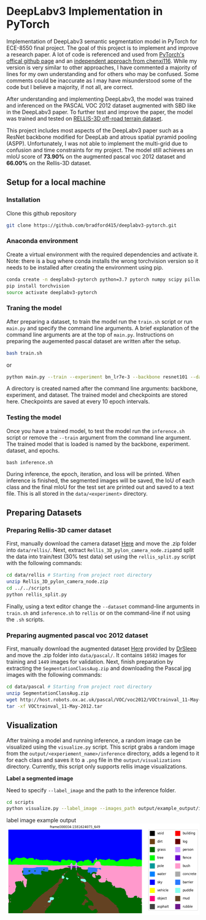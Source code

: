 # DeepLabv3 Implementation in PyTorch
Implementation of DeepLabv3 semantic segmentation model in PyTorch for ECE-8550 final project. The goal of this project is to implement and improve a research paper. A lot of code is referenced and used from [PyTorch's offical github page](https://github.com/pytorch/vision/blob/main/torchvision/models/segmentation/deeplabv3.py) and an [independent approach from chenxi116](https://github.com/chenxi116/DeepLabv3.pytorch). While my version is very similar to other approaches, I have commented a majority of lines for my own understanding and for others who may be confused. Some comments could be inaccurate as I may have misunderstood some of the code but I believe a majority, if not all, are correct.

After understanding and implementing DeepLabv3, the model was trained and inferenced on the PASCAL VOC 2012 dataset augmented with SBD like in the DeepLabv3 paper. To further test and improve the paper, the model was trained and tested on [RELLIS-3D off-road terrain dataset](https://unmannedlab.github.io/research/RELLIS-3D).

This project includes most aspects of the DeepLabv3 paper such as a ResNet backbone modified for DeepLab and atrous spatial pyramid pooling (ASPP).  Unfortunately, I was not able to implement the multi-grid due to confusion and time constraints for my project. The model still achieves an mIoU score of __73.90%__ on the augmented pascal voc 2012 dataset and __66.00%__ on the Rellis-3D dataset.

## Setup for a local machine
### Installation
Clone this github repository
```bash
git clone https://github.com/bradford415/deeplabv3-pytorch.git
```

### Anaconda environment
Create a virtual environment with the required dependencies and activate it. Note: there is a bug where conda installs the wrong torchvision version so it needs to be installed after creating the environment using pip.
```bash
conda create -n deeplabv3-pytorch python=3.7 pytorch numpy scipy pillow matplotlib
pip install torchvision
source activate deeplabv3-pytorch
```
### Traning the model
After preparing a dataset, to train the model run the ```train.sh``` script or run ```main.py``` and specify the command line arguments. A brief explanation of the command line arguments are at the top of ```main.py```. Instructions on preparing the augemented pascal dataset are written after the setup.
```bash
bash train.sh
```
or
```bash
python main.py --train --experiment bn_lr7e-3 --backbone resnet101 --dataset pascal --epochs 50 --batch_size 4 --base_lr 0.007
```
A directory is created named after the command line arguments: backbone, experiment, and dataset. The trained model and checkpoints are stored here. Checkpoints are saved at every 10 epoch intervals.

### Testing the model
Once you have a trained model, to test the model run the ```inference.sh``` script or remove the ```--train``` argument from the command line argument. The trained model that is loaded is named by the backbone, experiment. dataset, and epochs.
```
bash inference.sh
```
During inference, the epoch, iteration, and loss will be printed. When inference is finished, the segmented images will be saved, the IoU of each class and the final mIoU for the test set are printed out and saved to a text file. This is all stored in the ```data/<experiment>``` directory.

## Preparing Datasets
### Preparing Rellis-3D camer dataset
First, manually download the camera dataset [Here](https://drive.google.com/file/d/1F3Leu0H_m6aPVpZITragfreO_SGtL2yV/view) and move the .zip folder into ```data/rellis/```. Next, extract ```Rellis_3D_pylon_camera_node.zip```and split the data into train/test (30% test data) set using the ```rellis_split.py``` script with the following commands:
```bash
cd data/rellis # Starting from project root directory
unzip Rellis_3D_pylon_camera_node.zip
cd ../../scripts
python rellis_split.py
```
Finally, using a text editor change the ```--dataset``` command-line arguments in ```train.sh``` and ```inference.sh``` to ```rellis``` 
or on the command-line if not using the ```.sh``` scripts.

### Preparing augmented pascal voc 2012 dataset
First, manually download the augmented dataset [Here](https://www.dropbox.com/s/oeu149j8qtbs1x0/SegmentationClassAug.zip?dl=0) provided by [DrSleep](https://github.com/DrSleep/tensorflow-deeplab-resnet) and move the .zip folder into ```data/pascal/```. It contains ```10582``` images for training and ```1449``` images for validation. Next, finish preparation by extracting the ```SegmentationClassAug.zip``` and downloading the Pascal jpg images with the following commands:
```bash
cd data/pascal # Starting from project root directory
unzip SegmentationClassAug.zip
wget http://host.robots.ox.ac.uk/pascal/VOC/voc2012/VOCtrainval_11-May-2012.tar
tar -xf VOCtrainval_11-May-2012.tar
```

## Visualization
After training a model and running inference, a random image can be visualized using the ```visualize.py``` script. This script grabs a random image from the ```output/<experiement_name>/inference``` directory, adds a legend to it for each class and saves it to a ```.png``` file in the ```output/visualizations``` directory. Currently, this script only supports rellis image visualizations.

__Label a segmented image__

Need to specify ```--label_image``` and the path to the inference folder.
```bash
cd scripts
python visualize.py --label_image --images_path output/example_output/inference
```
label image example output
![label_image](output/visualizations/example_image.png)
